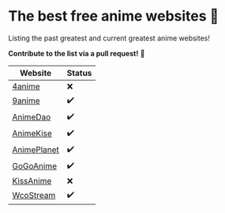 # The best free anime websites 💢

Listing the past greatest and current greatest anime websites!

**Contribute to the list via a pull request!** 🙌

| Website | Status |
| --------------- | --------------- | 
| [4anime](https://4anime.to)       |❌|
| [9anime](https://9anime.to)       |✔️|
| [AnimeDao](https://animedao.to/)  |✔️|
| [AnimeKise](https://animekisa.tv/)  |✔️|
| [AnimePlanet](https://www.anime-planet.com/) |✔️|
| [GoGoAnime](https://gogoanime2.org/) |✔️|
| [KissAnime](https://kissanime.ru) |❌|
| [WcoStream](https://www.wcostream.com/)  |✔️|
